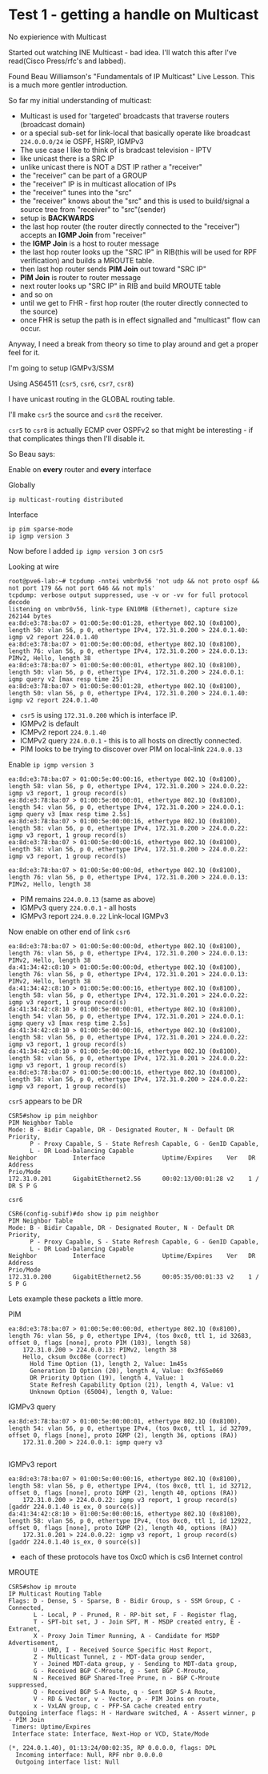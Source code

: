 # Test 1 - getting a handle on Multicast

No expierience with Multicast

Started out watching INE Multicast - bad idea. I'll watch this after I've read(Cisco Press/rfc's and labbed).  

Found Beau Williamson's "Fundamentals of IP Multicast" Live Lesson.  This is a much more gentler introduction.  

So far my initial understanding of multicast:

* Multicast is used for 'targeted' broadcasts that traverse routers (broadcast domain)
* or a special sub-set for link-local that basically operate like broadcast ```224.0.0.0/24``` ie OSPF, HSRP, IGMPv3
* The use case I like to think of is bradcast television - IPTV
* like unicast there is a SRC IP
* unlike unicast there is NOT a DST IP rather a "receiver"
* the "receiver" can be part of a GROUP
* the "receiver" IP is in multicast allocation of IPs
* the "receiver" tunes into the "src"
* the "receiver" knows about the "src" and this is used to build/signal a source tree from "receiver" to "src"(sender)
* setup is **BACKWARDS**
* the last hop router (the router directly connected to the "receiver") accepts an **IGMP Join** from "receiver"
* the **IGMP Join** is a host to router message
* the last hop router looks up the "SRC IP" in RIB(this will be used for RPF verification) and builds a MROUTE table.
* then last hop router sends **PIM Join** out toward "SRC IP"
* **PIM Join** is router to router message
* next router looks up "SRC IP" in RIB and build MROUTE table
* and so on
* until we get to FHR - first hop router (the router directly connected to the source)
* once FHR is setup the path is in effect signalled and "multicast" flow can occur.


Anyway, I need a break from theory so time to play around and get a proper feel for it.

I'm going to setup IGMPv3/SSM

Using AS64511 (```csr5```, ```csr6```, ```csr7```, ```csr8```)

I have unicast routing in the GLOBAL routing table.

I'll make ```csr5``` the source and ```csr8``` the receiver.

```csr5``` to ```csr8``` is actually ECMP over OSPFv2 so that might be interesting - if that complicates things then I'll disable it.


So Beau says:

Enable on **every** router and **every** interface

Globally

```
ip multicast-routing distributed 
```

Interface

```
ip pim sparse-mode
ip igmp version 3
```


Now before I added ```ip igmp version 3``` on ```csr5```

Looking at wire 

```
root@pve6-lab:~# tcpdump -nntei vmbr0v56 'not udp && not proto ospf && not port 179 && not port 646 && not mpls'
tcpdump: verbose output suppressed, use -v or -vv for full protocol decode
listening on vmbr0v56, link-type EN10MB (Ethernet), capture size 262144 bytes
ea:8d:e3:78:ba:07 > 01:00:5e:00:01:28, ethertype 802.1Q (0x8100), length 50: vlan 56, p 0, ethertype IPv4, 172.31.0.200 > 224.0.1.40: igmp v2 report 224.0.1.40
ea:8d:e3:78:ba:07 > 01:00:5e:00:00:0d, ethertype 802.1Q (0x8100), length 76: vlan 56, p 0, ethertype IPv4, 172.31.0.200 > 224.0.0.13: PIMv2, Hello, length 38
ea:8d:e3:78:ba:07 > 01:00:5e:00:00:01, ethertype 802.1Q (0x8100), length 50: vlan 56, p 0, ethertype IPv4, 172.31.0.200 > 224.0.0.1: igmp query v2 [max resp time 25]
ea:8d:e3:78:ba:07 > 01:00:5e:00:01:28, ethertype 802.1Q (0x8100), length 50: vlan 56, p 0, ethertype IPv4, 172.31.0.200 > 224.0.1.40: igmp v2 report 224.0.1.40
```

* ```csr5``` is using ```172.31.0.200``` which is interface IP.
* IGMPv2 is default
* ICMPv2 report ```224.0.1.40```
* ICMPv2 query ```224.0.0.1``` - this is to all hosts on directly connected.
* PIM looks to be trying to discover over PIM on local-link ```224.0.0.13```



Enable ```ip igmp version 3```

```
ea:8d:e3:78:ba:07 > 01:00:5e:00:00:16, ethertype 802.1Q (0x8100), length 58: vlan 56, p 0, ethertype IPv4, 172.31.0.200 > 224.0.0.22: igmp v3 report, 1 group record(s)
ea:8d:e3:78:ba:07 > 01:00:5e:00:00:01, ethertype 802.1Q (0x8100), length 54: vlan 56, p 0, ethertype IPv4, 172.31.0.200 > 224.0.0.1: igmp query v3 [max resp time 2.5s]
ea:8d:e3:78:ba:07 > 01:00:5e:00:00:16, ethertype 802.1Q (0x8100), length 58: vlan 56, p 0, ethertype IPv4, 172.31.0.200 > 224.0.0.22: igmp v3 report, 1 group record(s)
ea:8d:e3:78:ba:07 > 01:00:5e:00:00:16, ethertype 802.1Q (0x8100), length 58: vlan 56, p 0, ethertype IPv4, 172.31.0.200 > 224.0.0.22: igmp v3 report, 1 group record(s)

ea:8d:e3:78:ba:07 > 01:00:5e:00:00:0d, ethertype 802.1Q (0x8100), length 76: vlan 56, p 0, ethertype IPv4, 172.31.0.200 > 224.0.0.13: PIMv2, Hello, length 38
```


* PIM remains ```224.0.0.13``` (same as above)
* IGMPv3 query ```224.0.0.1``` - all hosts
* IGMPv3 report ```224.0.0.22``` Link-local IGMPv3


Now enable on other end of link ```csr6```


```
ea:8d:e3:78:ba:07 > 01:00:5e:00:00:0d, ethertype 802.1Q (0x8100), length 76: vlan 56, p 0, ethertype IPv4, 172.31.0.200 > 224.0.0.13: PIMv2, Hello, length 38
da:41:34:42:c8:10 > 01:00:5e:00:00:0d, ethertype 802.1Q (0x8100), length 76: vlan 56, p 0, ethertype IPv4, 172.31.0.201 > 224.0.0.13: PIMv2, Hello, length 38
da:41:34:42:c8:10 > 01:00:5e:00:00:16, ethertype 802.1Q (0x8100), length 58: vlan 56, p 0, ethertype IPv4, 172.31.0.201 > 224.0.0.22: igmp v3 report, 1 group record(s)
da:41:34:42:c8:10 > 01:00:5e:00:00:01, ethertype 802.1Q (0x8100), length 54: vlan 56, p 0, ethertype IPv4, 172.31.0.201 > 224.0.0.1: igmp query v3 [max resp time 2.5s]
da:41:34:42:c8:10 > 01:00:5e:00:00:16, ethertype 802.1Q (0x8100), length 58: vlan 56, p 0, ethertype IPv4, 172.31.0.201 > 224.0.0.22: igmp v3 report, 1 group record(s)
da:41:34:42:c8:10 > 01:00:5e:00:00:16, ethertype 802.1Q (0x8100), length 58: vlan 56, p 0, ethertype IPv4, 172.31.0.201 > 224.0.0.22: igmp v3 report, 1 group record(s)
ea:8d:e3:78:ba:07 > 01:00:5e:00:00:16, ethertype 802.1Q (0x8100), length 58: vlan 56, p 0, ethertype IPv4, 172.31.0.200 > 224.0.0.22: igmp v3 report, 1 group record(s)
```

```csr5``` appears to be DR

```
CSR5#show ip pim neighbor 
PIM Neighbor Table
Mode: B - Bidir Capable, DR - Designated Router, N - Default DR Priority,
      P - Proxy Capable, S - State Refresh Capable, G - GenID Capable,
      L - DR Load-balancing Capable
Neighbor          Interface                Uptime/Expires    Ver   DR
Address                                                            Prio/Mode
172.31.0.201      GigabitEthernet2.56      00:02:13/00:01:28 v2    1 / DR S P G
```

```csr6```

```
CSR6(config-subif)#do show ip pim neighbor 
PIM Neighbor Table
Mode: B - Bidir Capable, DR - Designated Router, N - Default DR Priority,
      P - Proxy Capable, S - State Refresh Capable, G - GenID Capable,
      L - DR Load-balancing Capable
Neighbor          Interface                Uptime/Expires    Ver   DR
Address                                                            Prio/Mode
172.31.0.200      GigabitEthernet2.56      00:05:35/00:01:33 v2    1 / S P G
```


Lets example these packets a little more.

PIM

```
ea:8d:e3:78:ba:07 > 01:00:5e:00:00:0d, ethertype 802.1Q (0x8100), length 76: vlan 56, p 0, ethertype IPv4, (tos 0xc0, ttl 1, id 32683, offset 0, flags [none], proto PIM (103), length 58)
    172.31.0.200 > 224.0.0.13: PIMv2, length 38
	Hello, cksum 0xc08e (correct)
	  Hold Time Option (1), length 2, Value: 1m45s
	  Generation ID Option (20), length 4, Value: 0x3f65e069
	  DR Priority Option (19), length 4, Value: 1
	  State Refresh Capability Option (21), length 4, Value: v1
	  Unknown Option (65004), length 0, Value: 

```


IGMPv3 query

```
ea:8d:e3:78:ba:07 > 01:00:5e:00:00:01, ethertype 802.1Q (0x8100), length 54: vlan 56, p 0, ethertype IPv4, (tos 0xc0, ttl 1, id 32709, offset 0, flags [none], proto IGMP (2), length 36, options (RA))
    172.31.0.200 > 224.0.0.1: igmp query v3


```


IGMPv3 report

```
ea:8d:e3:78:ba:07 > 01:00:5e:00:00:16, ethertype 802.1Q (0x8100), length 58: vlan 56, p 0, ethertype IPv4, (tos 0xc0, ttl 1, id 32712, offset 0, flags [none], proto IGMP (2), length 40, options (RA))
    172.31.0.200 > 224.0.0.22: igmp v3 report, 1 group record(s) [gaddr 224.0.1.40 is_ex, 0 source(s)]
da:41:34:42:c8:10 > 01:00:5e:00:00:16, ethertype 802.1Q (0x8100), length 58: vlan 56, p 0, ethertype IPv4, (tos 0xc0, ttl 1, id 12922, offset 0, flags [none], proto IGMP (2), length 40, options (RA))
    172.31.0.201 > 224.0.0.22: igmp v3 report, 1 group record(s) [gaddr 224.0.1.40 is_ex, 0 source(s)]

```



* each of these protocols have tos 0xc0 which is cs6 Internet control


MROUTE

```
CSR5#show ip mroute 
IP Multicast Routing Table
Flags: D - Dense, S - Sparse, B - Bidir Group, s - SSM Group, C - Connected,
       L - Local, P - Pruned, R - RP-bit set, F - Register flag,
       T - SPT-bit set, J - Join SPT, M - MSDP created entry, E - Extranet,
       X - Proxy Join Timer Running, A - Candidate for MSDP Advertisement,
       U - URD, I - Received Source Specific Host Report, 
       Z - Multicast Tunnel, z - MDT-data group sender, 
       Y - Joined MDT-data group, y - Sending to MDT-data group, 
       G - Received BGP C-Mroute, g - Sent BGP C-Mroute, 
       N - Received BGP Shared-Tree Prune, n - BGP C-Mroute suppressed, 
       Q - Received BGP S-A Route, q - Sent BGP S-A Route, 
       V - RD & Vector, v - Vector, p - PIM Joins on route, 
       x - VxLAN group, c - PFP-SA cache created entry
Outgoing interface flags: H - Hardware switched, A - Assert winner, p - PIM Join
 Timers: Uptime/Expires
 Interface state: Interface, Next-Hop or VCD, State/Mode

(*, 224.0.1.40), 01:13:24/00:02:35, RP 0.0.0.0, flags: DPL
  Incoming interface: Null, RPF nbr 0.0.0.0
  Outgoing interface list: Null

```
